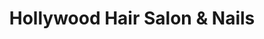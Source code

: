 ---
title: "Hollywood Hair Salon & Nails"
url: /muskogee/hollywood-hair-salon-und-nails/
shop: Friseur
---